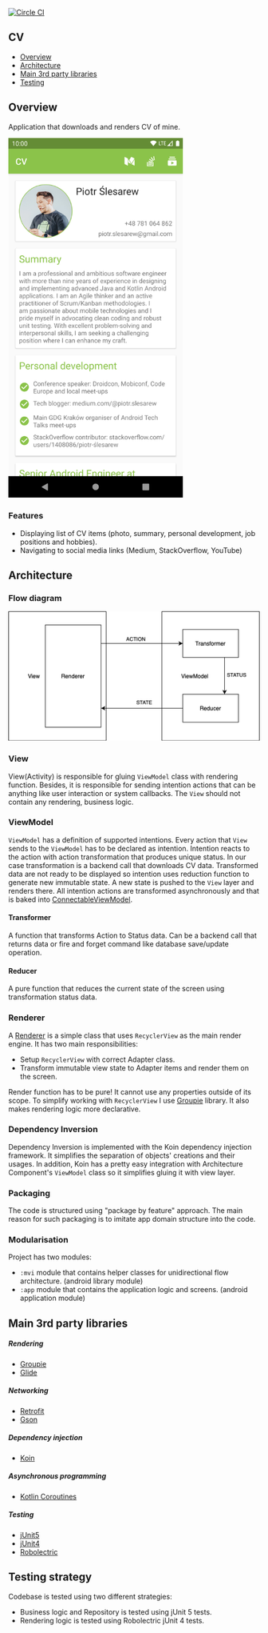 [![Circle
CI](https://circleci.com/gh/sliskiCode/CV.svg?style=svg)](https://circleci.com/gh/sliskiCode/CV)

## CV

- [Overview](#overview)
- [Architecture](#architecture)
- [Main 3rd party libraries](#main-3rd-party-libraries)
- [Testing](#testing)

## Overview
Application that downloads and renders CV of mine.

<img src="https://github.com/sliskiCode/CV/blob/master/static/screenshot.png?raw=true" alt="drawing" width="350"/>

### Features
- Displaying list of CV items (photo, summary, personal development, job positions and hobbies).
- Navigating to social media links (Medium, StackOverflow, YouTube)

## Architecture

### Flow diagram

![](static/diagram.png)

### View
View(Activity) is responsible for gluing `ViewModel` class with rendering function. Besides, it is responsible for sending intention actions that can be anything like user interaction or system callbacks. The `View` should not contain any rendering, business logic.

### ViewModel
`ViewModel` has a definition of supported intentions. Every action that `View` sends to the `ViewModel` has to be declared as intention.
Intention reacts to the action with action transformation that produces unique status. In our case transformation is a backend call that downloads CV data. Transformed data are not ready to be displayed so intention uses reduction function to generate new immutable state. A new
state is pushed to the `View` layer and renders there. All intention actions are transformed asynchronously and that is baked into [ConnectableViewModel](../../blob/master/mvi/src/main/kotlin/com/slesarew/mvi/ConnectableViewModel.kt).

#### Transformer
A function that transforms Action to Status data. Can be a backend call that returns data or fire and forget command like database save/update operation.

#### Reducer
A pure function that reduces the current state of the screen using transformation status data.

### Renderer
A [Renderer](../../blob/master/app/src/main/kotlin/com/slesarew/cv/cvscreen/view/renderer/CVRenderer.kt) is a simple class that uses `RecyclerView` as the main render engine. It has two main responsibilities:
- Setup `RecyclerView` with correct Adapter class.
- Transform immutable view state to Adapter items and render them on the screen.

Render function has to be pure! It cannot use any properties outside of its scope. To simplify working with
`RecyclerView` I use [Groupie](https://github.com/lisawray/groupie) library. It also makes rendering logic more declarative.

### Dependency Inversion
Dependency Inversion is implemented with the Koin dependency injection framework. It simplifies the separation of objects' creations and their usages. In addition, Koin has a pretty
easy integration with Architecture Component's `ViewModel` class so it simplifies gluing it with view layer.

### Packaging
The code is structured using "package by feature" approach. The main reason for such packaging
is to imitate app domain structure into the code.

### Modularisation
Project has two modules:
- `:mvi` module that contains helper classes for unidirectional flow architecture. (android library module)
- `:app` module that contains the application logic and screens. (android application module)

## Main 3rd party libraries

##### Rendering
- [Groupie](https://github.com/lisawray/groupie)
- [Glide](https://github.com/bumptech/glide)

##### Networking
- [Retrofit](https://github.com/square/retrofit)
- [Gson](https://github.com/google/gson)

##### Dependency injection
- [Koin](https://github.com/InsertKoinIO/koin)

##### Asynchronous programming
- [Kotlin Coroutines](https://github.com/Kotlin/kotlinx.coroutines)

##### Testing
- [jUnit5](https://junit.org/junit5/docs/current/user-guide/)
- [jUnit4](https://junit.org/junit4/)
- [Robolectric](https://github.com/robolectric/robolectric)

## Testing strategy
Codebase is tested using two different strategies:
- Business logic and Repository is tested using jUnit 5 tests.
- Rendering logic is tested using Robolectric jUnit 4 tests.
